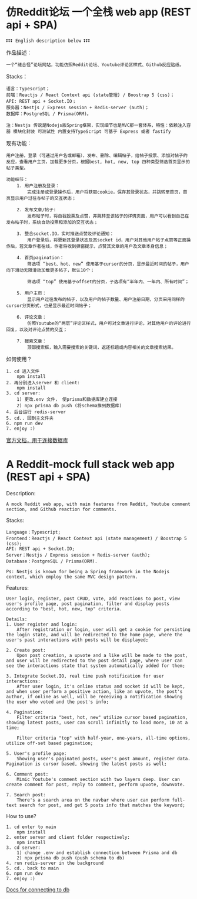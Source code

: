 <h1>仿Reddit论坛 一个全栈 web app (REST api + SPA)</h1>

    ⏬⏬⏬ English description below ⏬⏬⏬

作品描述：

    一个“缝合怪”论坛网站，功能仿照Reddit论坛、Youtube评论区样式、Github反应贴纸。

Stacks：

    语言：Typescript；
    前端：Reactjs / React Context api (state管理) / Boostrap 5 (css)；
    API: REST api + Socket.IO；
    服务器：Nestjs / Express session + Redis-server (auth)；
    数据库：PostgreSQL / Prisma(ORM)。

    注：Nestjs 传说是Nodejs版Spring框架，实现细节也是MVC那一套体系，特性：依赖注入容器 模块化封装 可测试性 内置支持TypeScript 可基于 Express 或者 fastify

现有功能：

    用户注册，登录（可通过用户名或邮箱），发布、删除、编辑帖子，给帖子投票、添加对帖子的反应，查看用户主页，加载更多分页，根据best, hot, new, top 四种类型筛选首页显示的帖子类型。

    功能细节：
        1. 用户注册及登录：
            完成注册或登录操作后，用户将获取cookie，保存其登录状态，并跳转至首页，首页显示用户过往与帖子的交互状态；

        2. 发布文章/帖子:
            发布帖子时，将自我投票及点赞，并跳转至该帖子的详情页面，用户可以看到自己在发布帖子时，系统自动投票和添加的交互状态；

        3. 整合socket.IO，实时推送点赞及评论通知：
            用户登录后，将更新其登录状态及其socket id，用户对其他用户帖子点赞等正面操作后，若文章作者在线，作者将收到弹窗提示，点赞其文章的用户及文章本身信息；

        4. 首页pagination：
            筛选项 “best、hot、new” 使用基于cursor的分页，显示最近时间的帖子，用户向下滑动无限滑动加载更多帖子，默认10个；

            筛选项 “top” 使用基于offset的分页，子选项有“半年内、一年内、所有时间”；

        5. 用户主页：
            显示用户过往发布的帖子，以及用户的帖子数量、用户注册日期，分页采用同样的cursor分页形式，也是显示最近时间帖子；

        6. 评论文章：
            仿照Youtube的“两层”评论区样式，用户可对文章进行评论，对其他用户的评论进行回复，以及对评论点赞的交互；

        7. 搜索文章：
            顶部搜索框，输入需要搜索的关键词，返还标题或内容相关的文章搜索结果。

如何使用？

    1. cd 进入文件
        npm install
    2. 再分别进入server 和 client:
        npm install
    3. cd server:
        1) 更改.env 文件， 使prisma和数据库建立连接
        2) npx prisma db push (将schema推到数据库)
    4. 后台运行 redis-server
    5. cd.. 回到主文件夹
    6. npm run dev
    7. enjoy :)

<a href="https://www.prisma.io/docs/getting-started/setup-prisma/start-from-scratch/relational-databases/connect-your-database-typescript-postgres">官方文档，用于连接数据库</a>

<h1>A Reddit-mock full stack web app (REST api + SPA)</h1>

Description:

    A mock Reddit web app, with main features from Reddit, Youtube comment section, and Github reaction for comments.

Stacks:

    Language：Typescript;
    Frontend：Reactjs / React Context api (state management) / Boostrap 5 (css);
    API: REST api + Socket.IO;
    Server：Nestjs / Express session + Redis-server (auth);
    Database：PostgreSQL / Prisma(ORM).

    Ps: Nestjs is known for being a Spring framework in the Nodejs context, which employ the same MVC design pattern.

Features:

    User login, register, post CRUD, vote, add reactions to post, view user's profile page, post pagination, filter and display posts according to "best, hot, new, top" criteria.

    Details:
    1. User register and login:
        After registration or login, user will get a cookie for persisting the login state, and will be redirected to the home page, where the user's past interactions with posts will be displayed;

    2. Create post:
        Upon post creation, a upvote and a like will be made to the post, and user will be redirected to the post detail page, where user can see the interactions state that system automatically added for them;

    3. Integrate Socket.IO, real time push notification for user interactions:
        After user login, it's online status and socket id will be kept, and when user perform a positive action, like an upvote, the post's author, if online as well, will be receiving a notification showing the user who voted and the post's info;

    4. Pagination:
        Filter criteria "best, hot, new" utilize cursor based pagination, showing latest posts, user can scroll infinitly to load more, 10 at a time;

        Filter criteria "top" with half-year, one-years, all-time options, utilize off-set based pagination;

    5. User's profile page:
        Showing user's paginated posts, user's post amount, register data. Pagination is cursor based, showing the latest posts as well;

    6. Comment post:
        Mimic Youtube's comment section with two layers deep. User can create comment for post, reply to comment, perform upvote, downvote.

    7. Search post:
        There's a search area on the navbar where user can perform full-text search for post, and get 5 posts info that matches the keyword;

How to use?

    1. cd enter to main
        npm install
    2. enter server and client folder respectively:
        npm install
    3. cd server:
        1) change .env and establish connection between Prisma and db
        2) npx prisma db push (push schema to db)
    4. run redis-server in the background
    5. cd.. back to main
    6. npm run dev
    7. enjoy :)

<a href="https://www.prisma.io/docs/getting-started/setup-prisma/start-from-scratch/relational-databases/connect-your-database-typescript-postgres">Docs for connecting to db</a>
